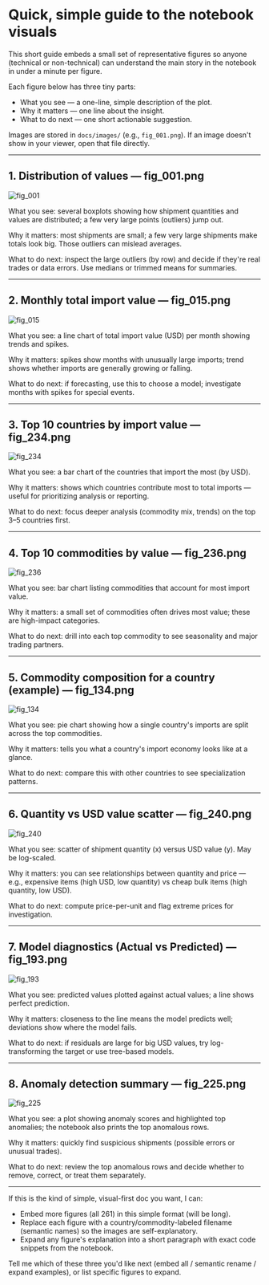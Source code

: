 # Quick, simple guide to the notebook visuals

This short guide embeds a small set of representative figures so anyone (technical or non-technical) can understand the main story in the notebook in under a minute per figure.

Each figure below has three tiny parts:
- What you see — a one-line, simple description of the plot.
- Why it matters — one line about the insight.
- What to do next — one short actionable suggestion.

Images are stored in `docs/images/` (e.g., `fig_001.png`). If an image doesn't show in your viewer, open that file directly.

---

## 1. Distribution of values — fig_001.png
![fig_001](docs/images/fig_001.png)

What you see: several boxplots showing how shipment quantities and values are distributed; a few very large points (outliers) jump out.

Why it matters: most shipments are small; a few very large shipments make totals look big. Those outliers can mislead averages.

What to do next: inspect the large outliers (by row) and decide if they're real trades or data errors. Use medians or trimmed means for summaries.

---

## 2. Monthly total import value — fig_015.png
![fig_015](docs/images/fig_015.png)

What you see: a line chart of total import value (USD) per month showing trends and spikes.

Why it matters: spikes show months with unusually large imports; trend shows whether imports are generally growing or falling.

What to do next: if forecasting, use this to choose a model; investigate months with spikes for special events.

---

## 3. Top 10 countries by import value — fig_234.png
![fig_234](docs/images/fig_234.png)

What you see: a bar chart of the countries that import the most (by USD).

Why it matters: shows which countries contribute most to total imports — useful for prioritizing analysis or reporting.

What to do next: focus deeper analysis (commodity mix, trends) on the top 3–5 countries first.

---

## 4. Top 10 commodities by value — fig_236.png
![fig_236](docs/images/fig_236.png)

What you see: bar chart listing commodities that account for most import value.

Why it matters: a small set of commodities often drives most value; these are high-impact categories.

What to do next: drill into each top commodity to see seasonality and major trading partners.

---

## 5. Commodity composition for a country (example) — fig_134.png
![fig_134](docs/images/fig_134.png)

What you see: pie chart showing how a single country's imports are split across the top commodities.

Why it matters: tells you what a country's import economy looks like at a glance.

What to do next: compare this with other countries to see specialization patterns.

---

## 6. Quantity vs USD value scatter — fig_240.png
![fig_240](docs/images/fig_240.png)

What you see: scatter of shipment quantity (x) versus USD value (y). May be log-scaled.

Why it matters: you can see relationships between quantity and price — e.g., expensive items (high USD, low quantity) vs cheap bulk items (high quantity, low USD).

What to do next: compute price-per-unit and flag extreme prices for investigation.

---

## 7. Model diagnostics (Actual vs Predicted) — fig_193.png
![fig_193](docs/images/fig_193.png)

What you see: predicted values plotted against actual values; a line shows perfect prediction.

Why it matters: closeness to the line means the model predicts well; deviations show where the model fails.

What to do next: if residuals are large for big USD values, try log-transforming the target or use tree-based models.

---

## 8. Anomaly detection summary — fig_225.png
![fig_225](docs/images/fig_225.png)

What you see: a plot showing anomaly scores and highlighted top anomalies; the notebook also prints the top anomalous rows.

Why it matters: quickly find suspicious shipments (possible errors or unusual trades).

What to do next: review the top anomalous rows and decide whether to remove, correct, or treat them separately.

---

If this is the kind of simple, visual-first doc you want, I can:
- Embed more figures (all 261) in this simple format (will be long).
- Replace each figure with a country/commodity-labeled filename (semantic names) so the images are self-explanatory.
- Expand any figure's explanation into a short paragraph with exact code snippets from the notebook.

Tell me which of these three you'd like next (embed all / semantic rename / expand examples), or list specific figures to expand.

